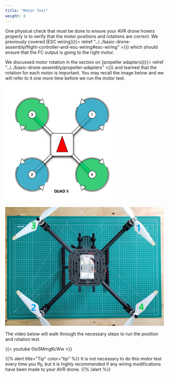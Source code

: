```yaml
---
title: "Motor Test"
weight: 8
---
```


One physical check that must be done to ensure your AVR drone hovers properly
is to verify that the motor positions and rotations are correct. We previously covered
[ESC wiring]({{< relref "../../basic-drone-assembly/flight-controller-and-esc-wiring#esc-wiring" >}})
which should ensure that the FC output is going to the right motor.

We discussed motor rotation in the section on
[propeller adapters]({{< relref "../../basic-drone-assembly/propeller-adapters" >}})
and learned that the rotation for each motor is important. You may recall the
image below and we will refer to it one more time before we run the motor test.

![Motor position and rotation diagram](px4_motor_order.png)

![Motor positions and propellers installed with the nose of the AVR drone pointed forward](all_propellers_mounted.jpg)

The video below will walk through the necessary steps to run the
position and rotation test.

{{< youtube 0tx5MmgKcWw >}}

{{% alert title="Tip" color="tip" %}}
It is not necessary to do this motor test every time you fly,
but it is highly recommended if any wiring modifications have been
made to your AVR drone.
{{% /alert %}}
